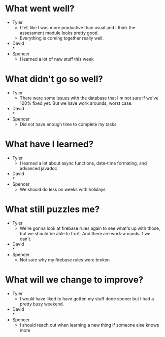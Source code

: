 # What went well?   

* Tyler   
    * I felt like I was more productive than usual and I think the assessment module looks pretty good.
    * Everything is coming together really well.
* David   
    * 
* Spencer   
    * I learned a lot of new stuff this week
    
# What didn't go so well?   

* Tyler    
    * There were some issues with the database that I'm not sure if we've 100% fixed yet.  But we have work arounds, worst case.
* David  
    * 
* Spencer  
    * Did not have enough time to complete my tasks

# What have I learned?   

* Tyler     
    * I learned a lot about async functions, date-time formating, and advanced javadoc
* David   
    * 
* Spencer   
    * We should do less on weeks with holidays

# What still puzzles me?   

* Tyler   
    * We're gonna look at firebase rules again to see what's up with those, but we should be able to fix it.  And there are work-arounds if we can't.
* David   
    * 
* Spencer   
    * Not sure why my firebase rules were broken

# What will we change to improve?   

* Tyler   
    * I would have liked to have gotten my stuff done sooner but I had a pretty busy weekend.
* David   
    * 
* Spencer   
    * I should reach out when learning a new thing if someone else knows more
